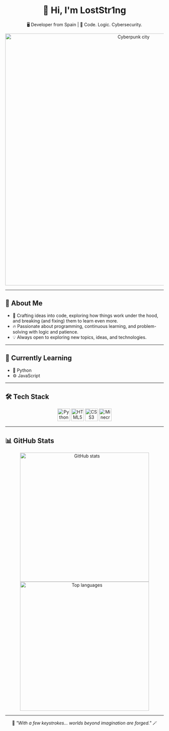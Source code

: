 <h1 align="center">👋 Hi, I'm LostStr1ng</h1>
<p align="center">🖥️ Developer from Spain | 🧠 Code. Logic. Cybersecurity.</p>

<p align="center">
  <img src="https://cdn.pfps.gg/pfps/1370-toradora-5.png" alt="Cyberpunk city" width="800"/>
</p>

---

## 🧠 About Me
- 🚀 Crafting ideas into code, exploring how things work under the hood, and breaking (and fixing) them to learn even more. 
- 🔥 Passionate about programming, continuous learning, and problem-solving with logic and patience.
- 💡 Always open to exploring new topics, ideas, and technologies.

---

## 🌱 Currently Learning  
- 🐍 Python
- ⚙️ JavaScript

---

## 🛠️ Tech Stack
<p align="center">
  <img src="https://cdn.jsdelivr.net/gh/devicons/devicon/icons/java/java-original.svg" width="40" alt="Python"/>
  <img src="https://cdn.jsdelivr.net/gh/devicons/devicon/icons/html5/html5-original.svg" width="40" alt="HTML5"/>
  <img src="https://cdn.jsdelivr.net/gh/devicons/devicon/icons/css3/css3-original.svg" width="40" alt="CSS3"/>
  <img src="https://images.icon-icons.com/2699/PNG/512/minecraft_logo_icon_168974.png" width="40" alt="Minecraft"/>
</p>

---

## 📊 GitHub Stats
<p align="center">
  <img src="https://github-readme-stats.vercel.app/api?username=loststring&show_icons=true&theme=tokyonight&hide_title=true&hide_border=true&count_private=true&hide=issues" width="410" alt="GitHub stats"/>
  <img src="https://github-readme-stats.vercel.app/api/top-langs/?username=loststring&layout=compact&theme=tokyonight&hide_border=true" width="410" alt="Top languages"/>
</p>

---

<p align="center">
  🌌 <em>"With a few keystrokes… worlds beyond imagination are forged."</em> 🪄
</p>
